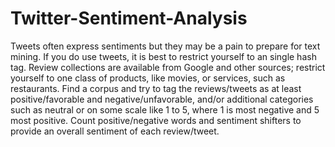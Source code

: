 # Twitter-Sentiment-Analysis

Tweets often express sentiments but they may be a pain to prepare for text mining. If you do use tweets, it is best to restrict yourself to an single hash tag. Review collections are available from Google and other sources; restrict yourself to one class of products, like movies, or services, such as restaurants.  Find a corpus and try to tag the reviews/tweets as at least positive/favorable and negative/unfavorable, and/or additional categories such as neutral or on some scale like 1 to 5, where 1 is most negative and 5 most positive.  Count positive/negative words and sentiment shifters to provide an overall sentiment of each review/tweet.  
